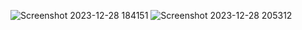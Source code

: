 ![Screenshot 2023-12-28 184151](https://github.com/ryande55/015_RestAPI/assets/101327364/452a238d-8778-48aa-8026-180debb0319d)
![Screenshot 2023-12-28 205312](https://github.com/ryande55/015_RestAPI/assets/101327364/31395497-1064-4ac4-b584-3796a4f94c6c)
